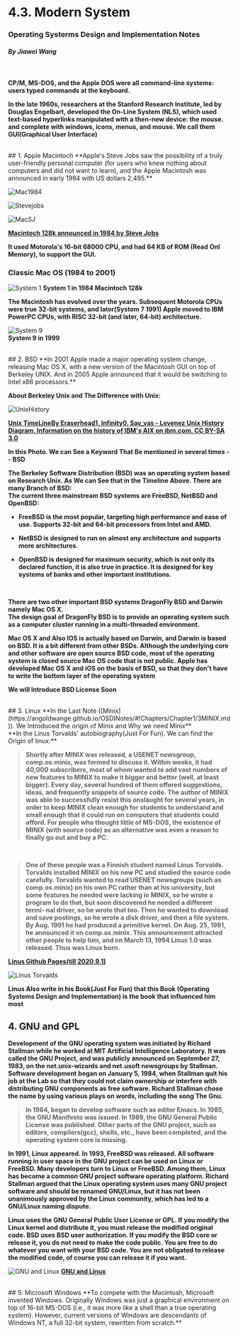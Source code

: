 # 4.3. Modern System
### Operating Systerms Design and Implementation Notes
##### By Jiawei Wang
<br>

**CP/M, MS-DOS, and the Apple DOS were all command-line systems: users typed commands at the keyboard.**

**In the late 1960s, researchers at the Stanford Research Institute, led by Douglas Engelbart, developed the On-Line System (NLS), which used text-based hyperlinks manipulated with a then-new device: the mouse. and complete with windows, icons, menus, and mouse. We call them GUI(Graphical User Interface)** 

<br>
## 1. Apple Macintoch
**Apple's Steve Jobs saw the possibility of a truly user-friendly personal computer (for users who knew nothing about computers and did not want to learn), and the Apple Macintosh was announced in early 1984 with US dollars 2,495.**

![Mac1984](Sources/mac1984.png)

![Stevejobs](Sources/SteveJobs1984.png)

![MacSJ](Sources/mac1984s.png)

**[Macintoch 128k announced in 1984 by Steve Jobs](https://www.youtube.com/watch?v=2B-XwPjn9YY&t=28s)**

**It used Motorola's 16-bit 68000 CPU, and had 64 KB of ROM (Read Onl Memory), to support the GUI.**


### Classic Mac OS (1984 to 2001)
![System 1](Sources/MacDesktop1984.png)
**System 1 in 1984 Macintoch 128k**

**The Macintosh has evolved over the years. Subsequent Motorola CPUs were true 32-bit systems, and later(System 7 1991) Apple moved to IBM PowerPC CPUs, with RISC 32-bit (and later, 64-bit) architecture.**<br>

![System 9](Sources/MacOS9.png)<br>
**System 9 in 1999**

<br>
## 2. BSD 
**In 2001 Apple made a major operating system change, releasing Mac OS X, with a new version of the Macintosh GUI on top of Berkeley UNIX. And in 2005 Apple announced that it would be switching to Intel x86 processors.**

**About Berkeley Unix and The Difference with Unix:**

![UnixHistory](Sources/UnixHistory.png)

**[Unix TimeLineBy Eraserhead1, Infinity0, Sav_vas - Levenez Unix History Diagram, Information on the history of IBM&#039;s AIX on ibm.com, CC BY-SA 3.0](https://commons.wikimedia.org/w/index.php?curid=1801948)**<br>

**In this Photo. We can See a Keyword That Be mentioned in several times -- BSD**<br>

**The Berkeley Software Distribution (BSD) was an operating system based on Research Unix. As We can See that in the Timeline Above. There are many Branch of BSD:<br>**
**The current three mainstream BSD systems are FreeBSD, NetBSD and OpenBSD:** 

* **FreeBSD is the most popular, targeting high performance and ease of use. Supports 32-bit and 64-bit processors from Intel and AMD.**

* **NetBSD is designed to run on almost any architecture and supports more architectures.**

* **OpenBSD is designed for maximum security, which is not only its declared function, it is also true in practice. It is designed for key systems of banks and other important institutions.**
<br>

**There are two other important BSD systems DragonFly BSD and Darwin namely Mac OS X.<br>**
**The design goal of DragonFly BSD is to provide an operating system such as a computer cluster running in a multi-threaded environment.<br>**

**Mac OS X and Also IOS is actually based on Darwin, and Darwin is based on BSD. It is a bit different from other BSDs. Although the underlying core and other software are open source BSD code, most of the operating system is closed source Mac OS code that is not public. Apple has developed Mac OS X and iOS on the basis of BSD, so that they don't have to write the bottom layer of the operating system**

**We will Introduce BSD License Soon**

<br>
## 3. Linux
**In the Last Note ([Minix](https://angoldwange.github.io/OSDINotes/#!Chapters/Chapter1/3MINIX.md)). We Introduced the origin of Minix and Why we need Minix**<br>
**In the Linus Torvalds' autobiography(Just For Fun). We can find the Origin of linux:**<br>

> **Shortly after MINIX was released, a USENET newsgroup, comp.os.minix, was formed to discuss it. Within weeks, it had 40,000 subscribers, most of whom wanted to add vast numbers of new features to MINIX to make it bigger and better (well, at least bigger). Every day, several hundred of them offered suggestions, ideas, and frequently snippets of source code. The author of MINIX was able to successfully resist this onslaught for several years, in order to keep MINIX clean enough for students to understand and small enough that it could run on computers that students could afford. For people who thought little of MS-DOS, the existence of MINIX (with source code) as an alternative was even a reason to finally go out and buy a PC.**
<br>


> **One of these people was a Finnish student named Linus Torvalds. Torvalds installed MINIX on his new PC and studied the source code carefully. Torvalds wanted to read USENET newsgroups (such as comp.os.minix) on his own PC rather than at his university, but some features he needed were lacking in MINIX, so he wrote a program to do that, but soon discovered he needed a different termi- nal driver, so he wrote that too. Then he wanted to download and save postings, so he wrote a disk driver, and then a file system. By Aug. 1991 he had produced a primitive kernel. On Aug. 25, 1991, he announced it on comp.os.minix. This announcement attracted other people to help him, and on March 13, 1994 Linux 1.0 was released. Thus was Linux born.**<br>

**[Linus Github Pages(till 2020.9.1)](https://github.com/torvalds)**

![Linus Torvalds](Sources/Linus.png)

**Linus Also write in his Book(Just For Fun) that this Book (Operating Systems Design and Implementation) is the book that influenced him most**
<br>


## 4. GNU and GPL

**Development of the GNU operating system was initiated by Richard Stallman while he worked at MIT Artificial Intelligence Laboratory. It was called the GNU Project, and was publicly announced on September 27, 1983, on the net.unix-wizards and net.usoft newsgroups by Stallman. Software development began on January 5, 1984, when Stallman quit his job at the Lab so that they could not claim ownership or interfere with distributing GNU components as free software. Richard Stallman chose the name by using various plays on words, including the song The Gnu.**
<br>

> **In 1984, began to develop software such as editor Emacs. In 1985, the GNU Manifesto was issued. In 1989, the GNU General Public License was published. Other parts of the GNU project, such as editors, compilers(gcc), shells, etc., have been completed, and the operating system core is missing.**

**In 1991, Linux appeared. In 1993, FreeBSD was released. All software running in user space in the GNU project can be used on Linux or FreeBSD. Many developers turn to Linux or FreeBSD. Among them, Linux has become a common GNU project software operating platform. Richard Stallman argued that the Linux operating system uses many GNU project software and should be renamed GNU/Linux, but it has not been unanimously approved by the Linux community, which has led to a GNU/Linux naming dispute.**
<br>

**Linux uses the GNU General Public User License or GPL. If you modify the Linux kernel and distribute it, you must release the modified original code. BSD uses BSD user authorization. If you modify the BSD core or release it, you do not need to make the code public. You are free to do whatever you want with your BSD code. You are not obligated to release the modified code, of course you can release it if you want.**

![GNU and Linux](Sources/gnu_and_linux.png)
**[GNU and Linux](https://www.fsf.org/community/)**

<br>
## 5. Microsoft Windows
**To compete with the Macintosh, Microsoft invented Windows. Originally Windows was just a graphical environment on top of 16-bit MS-DOS (i.e., it was more like a shell than a true operating system). However, current versions of Windows are descendants of Windows NT, a full 32-bit system, rewritten from scratch.**

